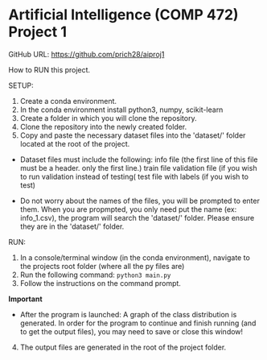 # Artificial Intelligence (COMP 472) Project 1
GitHub URL: https://github.com/prich28/aiproj1

How to RUN this project.

SETUP:
1. Create a conda environment.
2. In the conda environment install python3, numpy, scikit-learn
3. Create a folder in which you will clone the repository.
4. Clone the repository into the newly created folder.
5. Copy and paste the necessary dataset files into the 'dataset/' folder located at the root of the project.

* Dataset files must include the following:
info file (the first line of this file must be a header. only the first line.)
train file
validation file (if you wish to run validation instead of testing(
test file with labels (if you wish to test)

* Do not worry about the names of the files, you will be prompted to enter them.
When you are propmpted, you only need put the name (ex: info_1.csv), the program will search the 'dataset/' folder.
Please ensure they are in the 'dataset/' folder.



RUN:
1. In a console/terminal window (in the conda environment), navigate to the projects root folder (where all the py files are)
2. Run the following command: `python3 main.py`
3. Follow the instructions on the command prompt.

**Important**
* After the program is launched:
A graph of the class distribution is generated.
In order for the program to continue and finish running (and to get the output files), you may need to save or close this window!

4. The output files are generated in the root of the project folder.
